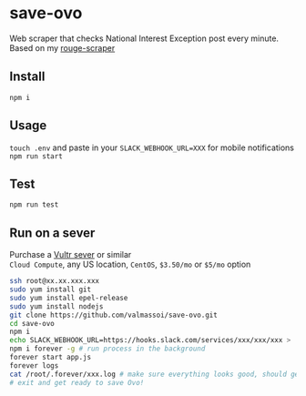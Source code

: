 # save-ovo
Web scraper that checks National Interest Exception post every minute. Based on my [rouge-scraper](https://github.com/valmassoi/rouge-scraper)

## Install
`npm i`

## Usage
`touch .env` and paste in your `SLACK_WEBHOOK_URL=XXX` for mobile notifications
`npm run start`

## Test
`npm run test`

## Run on a sever
Purchase a [Vultr sever](https://www.vultr.com/?ref=7242522) or similar  
`Cloud Compute`, any US location, `CentOS`, `$3.50/mo` or `$5/mo` option  
```bash
ssh root@xx.xx.xxx.xxx
sudo yum install git
sudo yum install epel-release
sudo yum install nodejs
git clone https://github.com/valmassoi/save-ovo.git
cd save-ovo
npm i
echo SLACK_WEBHOOK_URL=https://hooks.slack.com/services/xxx/xxx/xxx > .env
npm i forever -g # run process in the background
forever start app.js 
forever logs
cat /root/.forever/xxx.log # make sure everything looks good, should get a slack notification
# exit and get ready to save Ovo!
```
